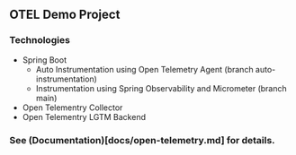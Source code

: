 ## OTEL Demo Project

### Technologies
 
 - Spring Boot
   - Auto Instrumentation using Open Telemetry Agent (branch auto-instrumentation)
   - Instrumentation using Spring Observability and Micrometer (branch main)
 - Open Telementry Collector
 - Open Telementry LGTM Backend

### See (Documentation)[docs/open-telemetry.md] for details.

